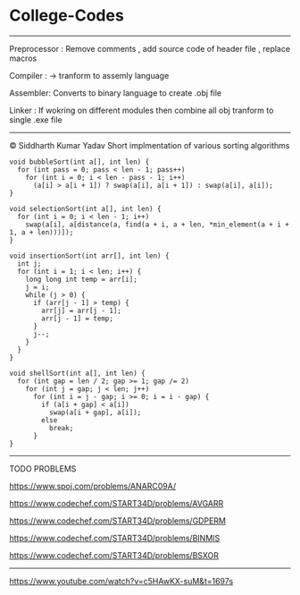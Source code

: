 # College-Codes


-------------
Preprocessor : Remove comments , add source code of header file , replace macros


Compiler : -> tranform to assemly language

Assembler: Converts to binary language to create .obj file

Linker : If wokring on different modules then combine  all obj tranform to single .exe file


-------------------------
&copy; Siddharth Kumar Yadav
Short implmentation of various sorting algorithms
```
void bubbleSort(int a[], int len) {
  for (int pass = 0; pass < len - 1; pass++)
    for (int i = 0; i < len - pass - 1; i++)
      (a[i] > a[i + 1]) ? swap(a[i], a[i + 1]) : swap(a[i], a[i]);
}
```

```
void selectionSort(int a[], int len) {
  for (int i = 0; i < len - 1; i++)
    swap(a[i], a[distance(a, find(a + i, a + len, *min_element(a + i + 1, a + len)))]);
}
```

```
void insertionSort(int arr[], int len) {
  int j;
  for (int i = 1; i < len; i++) {
    long long int temp = arr[i];
    j = i;
    while (j > 0) {
      if (arr[j - 1] > temp) {
        arr[j] = arr[j - 1];
        arr[j - 1] = temp;
      }
      j--;
    }
  }
}
```

```
void shellSort(int a[], int len) {
  for (int gap = len / 2; gap >= 1; gap /= 2)
    for (int j = gap; j < len; j++)
      for (int i = j - gap; i >= 0; i = i - gap) {
        if (a[i + gap] < a[i])
          swap(a[i + gap], a[i]);
        else
          break;
      }
}
```

-------
TODO PROBLEMS


https://www.spoj.com/problems/ANARC09A/


https://www.codechef.com/START34D/problems/AVGARR


https://www.codechef.com/START34D/problems/GDPERM


https://www.codechef.com/START34D/problems/BINMIS


https://www.codechef.com/START34D/problems/BSXOR



-------------

https://www.youtube.com/watch?v=c5HAwKX-suM&t=1697s
